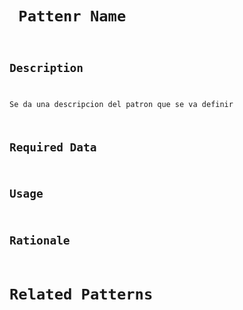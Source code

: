 # <code> Pattenr Name
## Description 
Se da una descripcion del patron que se va definir 

## Required Data 

## Usage

## Rationale

# Related Patterns

